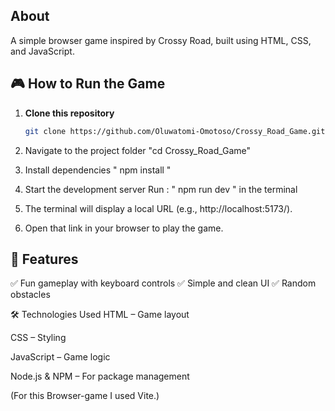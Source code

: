 ## About
A simple browser game inspired by Crossy Road, built using HTML, CSS, and JavaScript.

## 🎮 How to Run the Game

1. **Clone this repository**  
   ```bash
   git clone https://github.com/Oluwatomi-Omotoso/Crossy_Road_Game.git

2. Navigate to the project folder
    "cd Crossy_Road_Game"
3. Install dependencies
   " npm install "
4. Start the development server
   Run : " npm run dev " in the terminal

5. The terminal will display a local URL (e.g., http://localhost:5173/).

6. Open that link in your browser to play the game.


## 🚀 Features
✅ Fun gameplay with keyboard controls
✅ Simple and clean UI
✅ Random obstacles

🛠️ Technologies Used
HTML – Game layout

CSS – Styling

JavaScript – Game logic

Node.js & NPM – For package management

(For this Browser-game I used Vite.)


